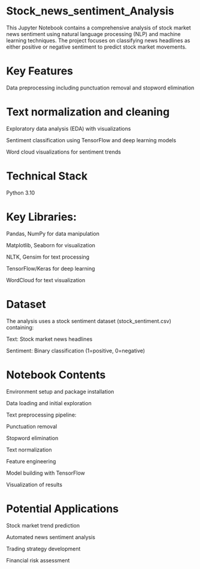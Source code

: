 # Stock_news_sentiment_Analysis

This Jupyter Notebook contains a comprehensive analysis of stock market news sentiment using natural language processing (NLP) and machine learning techniques. The project focuses on classifying news headlines as either positive or negative sentiment to predict stock market movements.

# Key Features
Data preprocessing including punctuation removal and stopword elimination

# Text normalization and cleaning

Exploratory data analysis (EDA) with visualizations

Sentiment classification using TensorFlow and deep learning models

Word cloud visualizations for sentiment trends

# Technical Stack
Python 3.10

# Key Libraries:

Pandas, NumPy for data manipulation

Matplotlib, Seaborn for visualization

NLTK, Gensim for text processing

TensorFlow/Keras for deep learning

WordCloud for text visualization

# Dataset
The analysis uses a stock sentiment dataset (stock_sentiment.csv) containing:

Text: Stock market news headlines

Sentiment: Binary classification (1=positive, 0=negative)

# Notebook Contents
Environment setup and package installation

Data loading and initial exploration

Text preprocessing pipeline:

Punctuation removal

Stopword elimination

Text normalization

Feature engineering

Model building with TensorFlow

Visualization of results

# Potential Applications
Stock market trend prediction

Automated news sentiment analysis

Trading strategy development

Financial risk assessment
